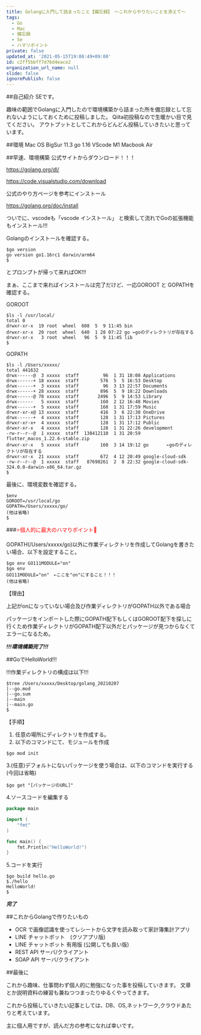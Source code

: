 ```yaml
---
title: Golangに入門して詰まったこと【備忘録】　〜これからやりたいことを添えて〜
tags:
  - Go
  - Mac
  - 備忘録
  - Se
  - ハマリポイント
private: false
updated_at: '2021-05-15T19:08:49+09:00'
id: c2ff5bbff7d76d4eace2
organization_url_name: null
slide: false
ignorePublish: false
---
```

##自己紹介
SEです。

趣味の範囲でGolangに入門したので環境構築から詰まった所を備忘録として忘れないようにしておくために投稿しました。
Qiita初投稿なので生暖かい目で見てください。
アウトプットとしてこれからどんどん投稿していきたいと思っています。

##環境
Mac OS BigSur 11.3
go 1.16
VScode
M1 Macbook Air

##早速、環境構築
公式サイトからダウンロード！！！

https://golang.org/dl/

https://code.visualstudio.com/download

公式のやり方ページを参考にインストール

https://golang.org/doc/install

ついでに、vscodeも「vscode インストール」 と検索して流れでGoの拡張機能もインストール!!!

Golangのインストールを確認する。

~~~
$go version
go version go1.16rc1 darwin/arm64
$
~~~

とプロンプトが帰って来ればOK!!!

まぁ、ここまで来ればインストールは完了だけど、一応GOROOT と GOPATHを
確認する。

GOROOT

~~~
$ls -l /usr/local/
total 0
drwxr-xr-x  19 root  wheel  608  5  9 11:45 bin
drwxr-xr-x  20 root  wheel  640  1 28 07:22 go ←goのディレクトリが存在する
drwxr-xr-x   3 root  wheel   96  5  9 11:45 lib
$
~~~

GOPATH

~~~
$ls -l /Users/xxxxx/
total 441632
drwx------@  3 xxxxx  staff         96  1 31 18:08 Applications
drwx------+ 18 xxxxx  staff        576  5  5 16:53 Desktop
drwx------+  3 xxxxx  staff         96  3 13 22:57 Documents
drwx------+ 28 xxxxx  staff        896  5  9 18:22 Downloads
drwx------@ 78 xxxxx  staff       2496  5  9 14:53 Library
drwx------   5 xxxxx  staff        160  2 12 16:48 Movies
drwx------+  5 xxxxx  staff        160  1 31 17:59 Music
drwxr-xr-x@ 13 xxxxx  staff        416  3  6 22:38 OneDrive
drwx------+  4 xxxxx  staff        128  1 31 17:13 Pictures
drwxr-xr-x+  4 xxxxx  staff        128  1 31 17:12 Public
drwxr-xr-x   4 xxxxx  staff        128  1 31 22:26 development
-rw-r--r--@  1 xxxxx  staff  138412110  1 31 20:59 flutter_macos_1.22.6-stable.zip
drwxr-xr-x   5 xxxxx  staff        160  3 14 19:12 go　　　　←goのディレクトリが存在する
drwxr-xr-x  21 xxxxx  staff        672  4 12 20:49 google-cloud-sdk
-rw-r--r--@  1 xxxxx  staff   87698261  2  8 22:32 google-cloud-sdk-324.0.0-darwin-x86_64.tar.gz
$
~~~

最後に、環境変数を確認する。

~~~
$env
GOROOT=/usr/local/go
GOPATH=/Users/xxxxx/go/
(他は省略)
$
~~~

###<font color="Red">⭐️個人的に最大のハマりポイント🌟</font>

GOPATH(/Users/xxxxx/go)以外に作業ディレクトリを作成してGolangを書きたい場合、以下を設定すること。

~~~
$go env GO111MODULE="on"
$go env
GO111MODULE="on"　←ここを"on"にすること！！！
(他は省略)
~~~

【理由】

上記がonになっていない場合及び作業ディレクトリがGOPATH以外である場合

パッケージをインポートした際にGOPATH配下もしくはGOROOT配下を探しに行くため作業ディレクトリがGOPATH配下以外だとパッケージが見つからなくてエラーになるため。

***!!!環境構築完了!!!***

##GoでHelloWorld!!!

!!!作業ディレクトリの構成は以下!!!

~~~
$tree /Users/xxxxx/Desktop/golang_20210207
|--go.mod
|--go.sum
|--main            
|--main.go
$
~~~

【手順】

1. 任意の場所にディレクトリを作成する。
2. 以下のコマンドにて、モジュールを作成

~~~
$go mod init
~~~

3.(任意)デフォルトにないパッケージを使う場合は、以下のコマンドを実行する(今回は省略)

~~~
$go get "[パッケージのURL]"
~~~

4.ソースコードを編集する

~~~go:hello.go
package main

import (
    "fmt"
)

func main() {
    fmt.Println("HelloWorld!")
}

~~~

5.コードを実行

~~~
$go build hello.go
$./hello
HelloWorld!
$
~~~

***完了***

##これからGolangで作りたいもの

- OCR で画像認識を使ってレシートから文字を読み取って家計簿集計アプリ
- LINE チャットボット　(クソアプリ版)
- LINE チャットボット 有用版 (公開しても良い版)
- REST API サーバ/クライアント
- SOAP API サーバ/クライアント

##最後に

これから趣味、仕事問わず個人的に勉強になった事を投稿していきます。
文章とか説明資料の練習も兼ねつつまったりゆるくやってきます。

これから投稿していきたい記事としては、DB、OS,ネットワーク,クラウドあたりと考えています。

主に個人用ですが、読んだ方の参考になれば幸いです。



 












